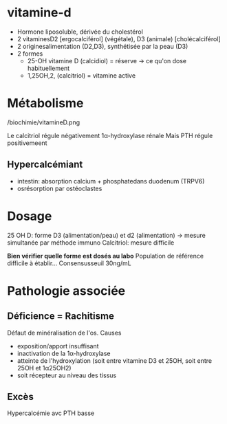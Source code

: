 # vitamine-d



- Hormone liposoluble, dérivée du cholestérol 
- 2 vitaminesD2 [ergocalciférol] (végétale), D3 (animale) [cholécalciférol] 
- 2 originesalimentation (D2,D3), synthétisée par la peau (D3) 
- 2 formes 
    - 25-OH vitamine D (calcidiol) = réserve -> ce qu'on dose habituellement 
    - 1,25OH,2, (calcitriol) = vitamine active 


# Métabolisme


 
/biochimie/vitamineD.png

Le calcitriol régule négativement 1α-hydroxylase rénale
Mais PTH régule positivemeent 


## Hypercalcémiant


- intestin: absorption calcium + phosphatedans duodenum (TRPV6) 
- osrésorption par ostéoclastes 


# Dosage


25 OH D: forme D3 (alimentation/peau) et d2 (alimentation) -> mesure simultanée par méthode immuno
Calcitriol: mesure difficile 

**Bien vérifier quelle forme est dosés au labo**
Population de référence difficile à établir…
Consensusseuil 30ng/mL 


# Pathologie associée



## Déficience = Rachitisme


Défaut de minéralisation de l'os. Causes 

- exposition/apport insuffisant 
- inactivation de la 1α-hydroxylase 
- atteinte de l'hydroxylation (soit entre vitamine D3 et 25OH, soit entre 25OH et 1α25OH2) 
- soit récepteur au niveau des tissus 


## Excès


Hypercalcémie avc PTH basse 

